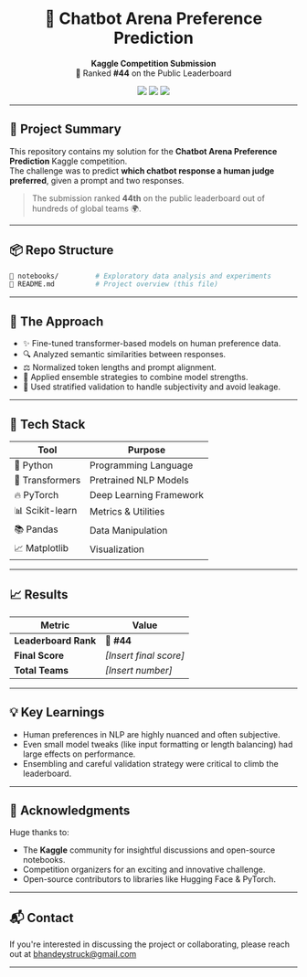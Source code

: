 
<h1 align="center">🤖 Chatbot Arena Preference Prediction</h1>

<p align="center">
  <b>Kaggle Competition Submission</b><br>
  🏅 Ranked <b>#44</b> on the Public Leaderboard
</p>

<p align="center">
  <img src="https://img.shields.io/badge/Kaggle-Rank%2044-blue" />
  <img src="https://img.shields.io/badge/Model-NLP%20Pairwise%20Ranking-purple" />
  <img src="https://img.shields.io/badge/Framework-PyTorch%20%7C%20HuggingFace-yellow" />
</p>

---

## 🚀 Project Summary

This repository contains my solution for the **Chatbot Arena Preference Prediction** Kaggle competition.  
The challenge was to predict **which chatbot response a human judge preferred**, given a prompt and two responses.

> The submission ranked **44th** on the public leaderboard out of hundreds of global teams 🌍.

---

## 📦 Repo Structure

```bash
📂 notebooks/         # Exploratory data analysis and experiments
📄 README.md          # Project overview (this file)
```

---

## 🧠 The Approach

- ✨ Fine-tuned transformer-based models on human preference data.
- 🔍 Analyzed semantic similarities between responses.
- ⚖️ Normalized token lengths and prompt alignment.
- 🔀 Applied ensemble strategies to combine model strengths.
- 🧪 Used stratified validation to handle subjectivity and avoid leakage.

---

## 🧰 Tech Stack

| Tool           | Purpose                        |
|----------------|--------------------------------|
| 🐍 Python       | Programming Language            |
| 🤗 Transformers | Pretrained NLP Models          |
| 🔥 PyTorch      | Deep Learning Framework        |
| 📊 Scikit-learn | Metrics & Utilities            |
| 📚 Pandas       | Data Manipulation              |
| 📈 Matplotlib   | Visualization                  |

---

## 📈 Results

| Metric         | Value          |
|----------------|----------------|
| **Leaderboard Rank** | 🥇 **#44**         |
| **Final Score**      | _[Insert final score]_ |
| **Total Teams**      | _[Insert number]_     |

---

## 💡 Key Learnings

- Human preferences in NLP are highly nuanced and often subjective.
- Even small model tweaks (like input formatting or length balancing) had large effects on performance.
- Ensembling and careful validation strategy were critical to climb the leaderboard.

---

## 🙌 Acknowledgments

Huge thanks to:
- The **Kaggle** community for insightful discussions and open-source notebooks.
- Competition organizers for an exciting and innovative challenge.
- Open-source contributors to libraries like Hugging Face & PyTorch.

---

## 📬 Contact

If you're interested in discussing the project or collaborating, please reach out at bhandeystruck@gmail.com

---
